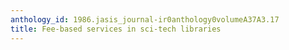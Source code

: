 ```yaml
---
anthology_id: 1986.jasis_journal-ir0anthology0volumeA37A3.17
title: Fee-based services in sci-tech libraries
---
```


